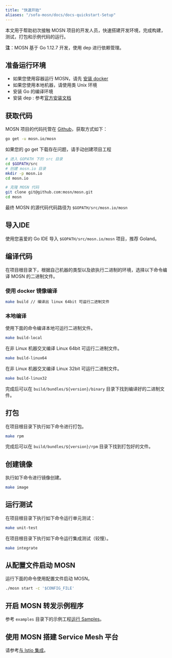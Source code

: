 ```yaml
---
title: "快速开始"
aliases: "/sofa-mosn/docs/docs-quickstart-Setup"
---
```


本文用于帮助初次接触 MOSN 项目的开发人员，快速搭建开发环境，完成构建，测试，打包和示例代码的运行。

**注**：MOSN 基于 Go 1.12.7 开发，使用 dep 进行依赖管理。

## 准备运行环境

+ 如果您使用容器运行 MOSN，请先 [安装 docker](https://docs.docker.com/install/)
+ 如果您使用本地机器，请使用类 Unix 环境
+ 安装 Go 的编译环境 
+ 安装 dep : 参考[官方安装文档](https://golang.github.io/dep/docs/installation.html)

## 获取代码

MOSN 项目的代码托管在 [Github](https://github.com/mosn/mosn)，获取方式如下：

```bash
go get -u mosn.io/mosn
```

如果您的 go get 下载存在问题，请手动创建项目工程

```bash
# 进入 GOPATH 下的 src 目录
cd $GOPATH/src
# 创建 mosn.io 目录
mkdir -p mosn.io
cd mosn.io

# 克隆 MOSN 代码
git clone git@github.com:mosn/mosn.git
cd mosn
```

最终 MOSN 的源代码代码路径为 `$GOPATH/src/mosn.io/mosn`

## 导入IDE

使用您喜爱的 Go IDE 导入 `$GOPATH/src/mosn.io/mosn` 项目，推荐 Goland。

## 编译代码

在项目根目录下，根据自己机器的类型以及欲执行二进制的环境，选择以下命令编译 MOSN 的二进制文件。

### 使用 docker 镜像编译

```bash
make build // 编译出 linux 64bit 可运行二进制文件
```

### 本地编译

使用下面的命令编译本地可运行二进制文件。

```bash
make build-local
```

在非 Linux 机器交叉编译 Linux 64bit 可运行二进制文件。

```bash
make build-linux64
```

在非 Linux 机器交叉编译 Linux 32bit 可运行二进制文件。

```bash
make build-linux32
```

完成后可以在 `build/bundles/${version}/binary` 目录下找到编译好的二进制文件。

## 打包

在项目根目录下执行如下命令进行打包。

```bash
make rpm
```

完成后可以在 `build/bundles/${version}/rpm` 目录下找到打包好的文件。

## 创建镜像

执行如下命令进行镜像创建。

```bash
make image
```

## 运行测试

在项目根目录下执行如下命令运行单元测试：

```bash
make unit-test
```

在项目根目录下执行如下命令运行集成测试（较慢）。

```bash
make integrate
```

## 从配置文件启动 MOSN

运行下面的命令使用配置文件启动 MOSN。

```bash
./mosn start -c '$CONFIG_FILE'
```

## 开启 MOSN 转发示例程序

参考 `examples` 目录下的示例工程[运行 Samples](../quick-start-run-samples)。

## 使用 MOSN 搭建 Service Mesh 平台

请参考[与 Istio 集成](../quick-start-run-with-sofamesh)。
